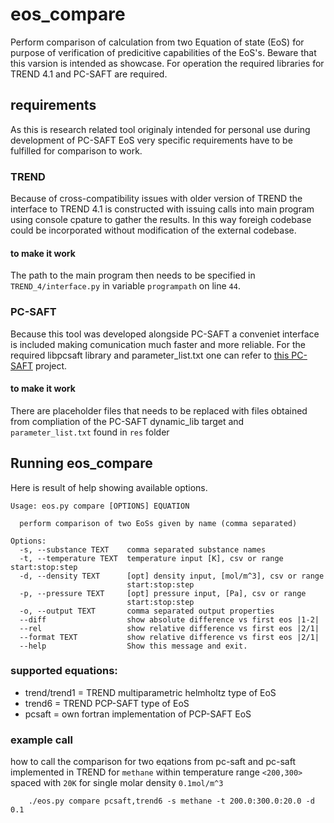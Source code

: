 # eos_compare
Perform comparison of calculation from two Equation of state (EoS) for purpose of verification of predicitive capabilities of the EoS's. Beware that this varsion is intended as showcase. For operation the required libraries for TREND 4.1 and PC-SAFT are required.

## requirements
As this is research related tool originaly intended for personal use during development of PC-SAFT EoS very specific requirements have to be fulfilled for comparison to work.
### TREND
Because of cross-compatibility issues with older version of TREND the interface to TREND 4.1 is constructed with issuing calls into main program using console cpature to gather the results. In this way foreigh codebase could be incorporated without modification of the external codebase.
#### to make it work
The path to the main program then needs to be specified in `TREND_4/interface.py` in variable `programpath` on line `44`.
### PC-SAFT
Because this tool was developed alongside PC-SAFT a conveniet interface is included making comunication much faster and more reliable. For the required libpcsaft library and parameter_list.txt one can refer to [this PC-SAFT](https://github.com/celny-david/pc_saft_eos) project.
#### to make it work
There are placeholder files that needs to be replaced with files obtained from compliation of the PC-SAFT dynamic_lib target and `parameter_list.txt` found in `res` folder


## Running eos_compare
Here is result of help showing available options.
``` shell
Usage: eos.py compare [OPTIONS] EQUATION

  perform comparison of two EoSs given by name (comma separated)

Options:
  -s, --substance TEXT    comma separated substance names
  -t, --temperature TEXT  temperature input [K], csv or range start:stop:step
  -d, --density TEXT      [opt] density input, [mol/m^3], csv or range
                          start:stop:step
  -p, --pressure TEXT     [opt] pressure input, [Pa], csv or range
                          start:stop:step
  -o, --output TEXT       comma separated output properties
  --diff                  show absolute difference vs first eos |1-2|
  --rel                   show relative difference vs first eos |2/1|
  --format TEXT           show relative difference vs first eos |2/1|
  --help                  Show this message and exit.
```

### supported equations:
 - trend/trend1 = TREND multiparametric helmholtz type of EoS
 - trend6 = TREND PCP-SAFT type of EoS
 - pcsaft = own fortran implementation of PCP-SAFT EoS


### example call
 how to call the comparison for two eqations from pc-saft and pc-saft implemented in TREND for `methane` within temperature range `<200,300>` spaced with `20K` for single molar density `0.1mol/m^3`
``` shell
	./eos.py compare pcsaft,trend6 -s methane -t 200.0:300.0:20.0 -d 0.1
```